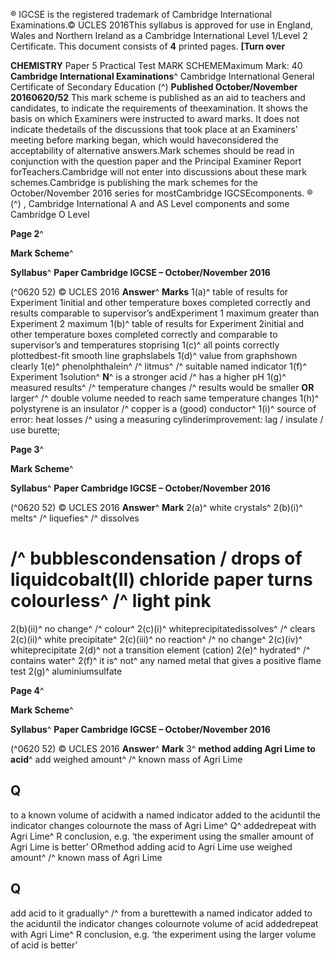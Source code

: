 ® IGCSE is the registered trademark of Cambridge International Examinations.© UCLES 2016This syllabus is approved for use in England, Wales and Northern Ireland as a Cambridge International Level 1/Level 2 Certificate. This document consists of **4** printed pages. **[Turn over** 

**CHEMISTRY** Paper 5 Practical Test MARK SCHEMEMaximum Mark: 40 **Cambridge International Examinations**^ Cambridge International General Certificate of Secondary Education (^) **Published October/November 20160620/52** This mark scheme is published as an aid to teachers and candidates, to indicate the requirements of theexamination. It shows the basis on which Examiners were instructed to award marks. It does not indicate thedetails of the discussions that took place at an Examiners’ meeting before marking began, which would haveconsidered the acceptability of alternative answers.Mark schemes should be read in conjunction with the question paper and the Principal Examiner Report forTeachers.Cambridge will not enter into discussions about these mark schemes.Cambridge is publishing the mark schemes for the October/November 2016 series for mostCambridge IGCSEcomponents. ® (^) , Cambridge International A and AS Level components and some Cambridge O Level 


**Page 2**^ 

**Mark Scheme**^ 

**Syllabus**^ **Paper Cambridge IGCSE – October/November 2016** 

(^0620 52) © UCLES 2016 **Answer**^ **Marks** 1(a)^ table of results for Experiment 1initial and other temperature boxes completed correctly and results comparable to supervisor’s andExperiment 1 maximum greater than Experiment 2 maximum 1(b)^ table of results for Experiment 2initial and other temperature boxes completed correctly and comparable to supervisor’s and temperatures stoprising 1(c)^ all points correctly plottedbest-fit smooth line graphslabels 1(d)^ value from graphshown clearly 1(e)^ phenolphthalein^ /^ litmus^ /^ suitable named indicator 1(f)^ Experiment 1solution^ **N**^ is a stronger acid /^ has a higher pH 1(g)^ measured results^ /^ temperature changes /^ results would be smaller **OR** larger^ /^ double volume needed to reach same temperature changes 1(h)^ polystyrene is an insulator /^ copper is a (good) conductor^ 1(i)^ source of error: heat losses /^ using a measuring cylinderimprovement: lag / insulate / use burette; 


**Page 3**^ 

**Mark Scheme**^ 

**Syllabus**^ **Paper Cambridge IGCSE – October/November 2016** 

(^0620 52) © UCLES 2016 **Answer**^ **Mark** 2(a)^ white crystals^ 2(b)(i)^ melts^ /^ liquefies^ /^ dissolves 

# /^ bubblescondensation / drops of liquidcobalt(II) chloride paper turns colourless^ /^ light pink 

 2(b)(ii)^ no change^ /^ colour^ 2(c)(i)^ whiteprecipitatedissolves^ /^ clears 2(c)(ii)^ white precipitate^ 2(c)(iii)^ no reaction^ /^ no change^ 2(c)(iv)^ whiteprecipitate 2(d)^ not a transition element (cation) 2(e)^ hydrated^ /^ contains water^ 2(f)^ it is^ not^ any named metal that gives a positive flame test 2(g)^ aluminiumsulfate 


**Page 4**^ 

**Mark Scheme**^ 

**Syllabus**^ **Paper Cambridge IGCSE – October/November 2016** 

(^0620 52) © UCLES 2016 **Answer**^ **Mark** 3^ **method adding Agri Lime to acid**^ add weighed amount^ /^ known mass of Agri Lime 

## Q 

 to a known volume of acidwith a named indicator added to the aciduntil the indicator changes colournote the mass of Agri Lime^ Q^ addedrepeat with Agri Lime^ R conclusion, e.g. ‘the experiment using the smaller amount of Agri Lime is better’ ORmethod adding acid to Agri Lime use weighed amount^ /^ known mass of Agri Lime 

## Q 

 add acid to it gradually^ /^ from a burettewith a named indicator added to the aciduntil the indicator changes colournote volume of acid addedrepeat with Agri Lime^ R conclusion, e.g. ‘the experiment using the larger volume of acid is better’ 


